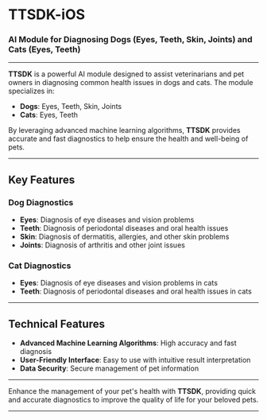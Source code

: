 # TTSDK-iOS
### AI Module for Diagnosing Dogs (Eyes, Teeth, Skin, Joints) and Cats (Eyes, Teeth)

---

**TTSDK** is a powerful AI module designed to assist veterinarians and pet owners in diagnosing common health issues in dogs and cats. The module specializes in:

- **Dogs**: Eyes, Teeth, Skin, Joints
- **Cats**: Eyes, Teeth

By leveraging advanced machine learning algorithms, **TTSDK** provides accurate and fast diagnostics to help ensure the health and well-being of pets.

---

## Key Features

### Dog Diagnostics
- **Eyes**: Diagnosis of eye diseases and vision problems
- **Teeth**: Diagnosis of periodontal diseases and oral health issues
- **Skin**: Diagnosis of dermatitis, allergies, and other skin problems
- **Joints**: Diagnosis of arthritis and other joint issues

### Cat Diagnostics
- **Eyes**: Diagnosis of eye diseases and vision problems in cats
- **Teeth**: Diagnosis of periodontal diseases and oral health issues in cats

---

## Technical Features
- **Advanced Machine Learning Algorithms**: High accuracy and fast diagnosis
- **User-Friendly Interface**: Easy to use with intuitive result interpretation
- **Data Security**: Secure management of pet information

---

Enhance the management of your pet's health with **TTSDK**, providing quick and accurate diagnostics to improve the quality of life for your beloved pets.

---
